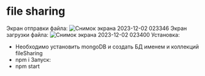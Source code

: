 # file sharing
Экран отправки файла:
![Снимок экрана 2023-12-02 023346](https://github.com/GVal98/file-sharing/assets/27495098/d6a196f8-b352-46de-b4c1-66ec6d9ae980)
Экран загрузки файла:
![Снимок экрана 2023-12-02 023400](https://github.com/GVal98/file-sharing/assets/27495098/0efe3d68-80d3-4b16-aa7b-7b9f7705a492)
Установка:
- Необходимо установить mongoDB и создать БД именем и коллекций fileSharing
- npm i
Запуск:
- npm start
